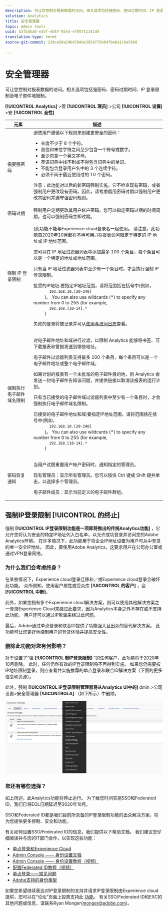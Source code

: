 ```yaml
---
description: 可让您控制对报表数据的访问。相关选项包括强密码、密码过期时间、IP 登录限制及电子邮件域限制。
solution: Analytics
title: 安全管理器
topic: Admin tools
uuid: b3fbdba0-e2bf-4d67-92e3-ef05711141d4
translation-type: tm+mt
source-git-commit: 229ce50a24bd7b86e3859775bb4fbeba1c6a5668

---
```



# 安全管理器

可让您控制对报表数据的访问。相关选项包括强密码、密码过期时间、IP 登录限制及电子邮件域限制。

**[!UICONTROL Analytics]** &gt;管 **[!UICONTROL 理员]** &gt;公司 **[!UICONTROL 设置]** &gt;安 **[!UICONTROL 全性]**

<table id="table_F1AD9DE5094A4FC2B9DA8D01198F944B"> 
 <thead> 
  <tr> 
   <th colname="col1" class="entry"> 元素 </th> 
   <th colname="col2" class="entry"> 描述 </th> 
  </tr> 
 </thead>
 <tbody> 
  <tr> 
   <td colname="col1"> <span class="wintitle"> 需要强密码 </span> </td> 
   <td colname="col2">迫使用户遵循以下规则来创建更安全的密码： 
    <ul id="ul_100CC57EB4374DAA87B2074BA8B46F26"> 
     <li id="li_4D9102C361044FADBC14402A8398F2F3">长度不少于 8 个字符。 </li> 
     <li id="li_AFE9568C14894E93BFDFDC84DCD2838D">首位和末位字符之间至少包含一个符号或数字。 </li> 
     <li id="li_ECA05BEF7BFD4430B09D4A953B41D2A6">至少包含一个英文字母。 </li> 
     <li id="li_6928045588E94E28851BB15991C8D51E">英语词典中找不到或不得包含词典中的单词。 </li> 
     <li id="li_C3DD4608CA6F43E4B1E4FCFC6D116371">不能包含登录用户名中的 3 个连续字符。 </li> 
     <li id="li_687838CA01B94EE29EF4C09F485C5537">必须不同于最近使用过的 10 个密码。 </li> 
    </ul> <p>注意：此功能对以后的新密码强制实施。它不检查现有密码，或者强制用户更改现有密码。因此，请考虑启用密码过期以强制用户更改其密码并遵守强密码规则。 </p> </td> 
  </tr> 
  <tr> 
   <td colname="col1"> <span class="wintitle"> 密码过期</span> </td> 
   <td colname="col2"> 强制用户定期更改其用户帐户密码。您可以指定密码过期的时间周期，也可以强制密码立即过期。 </td> 
  </tr> 
  <tr> 
   <td colname="col1"> <span class="wintitle"> 强制 IP 登录限制</span> </td> 
   <td colname="col2"> <p>(此功能不能与Experience cloud登录名一起使用。 请注意，此功能自2020年10月起将不再可用。)将报表访问限定于特定的 IP 地址或 IP 地址范围。 </p> <p>您可以在 IP 地址过滤器列表中添加最多 100 个条目，每个条目可以是一个特定的地址或地址范围。 </p> <p> 只有当 IP 地址过滤器列表中至少有一个条目时，才会执行<span class="wintitle">强制 IP 登录限制</span>。 </p> <p> <span class="uicontrol"> 接受的IP地址</span>:要指定IP地址范围，请将范围括在括号中(例如， <code>
       192.168.10.[20-240]
     </code>)。 You can also use wildcards (*) to specify any number from 0 to 255 (for example, 
     <code>
       192.168.[10-14].*
     </code>) </p> <p>失败的登录将被记录并可从<a href="/help/admin/admin/logs.md#section_6FBAF92D9EA244809C45A78A2F0A7232">使用与访问日志</a>查看。 </p> </td> 
  </tr> 
  <tr> 
   <td colname="col1"> <span class="wintitle"> 强制执行电子邮件域名限制</span> </td> 
   <td colname="col2"> <p>对电子邮件地址和域进行过滤，以限制 Analytics 能够将书签、可下载报表和警报发送到哪些地址。 </p> <p>电子邮件过滤器列表支持最多 100 个条目，每个条目可以是一个电子邮件地址或整个电子邮件域。 </p> <p>如果计划的报表有一个未批准的电子邮件目的地，则 Analytics 会发送一封电子邮件告知该问题，并提供链接以取消该报表的运行计划。 </p> <p> 只有当<span class="wintitle">已接受的电子邮件域过滤器</span>列表中至少有一个条目时，才会<span class="wintitle">强制执行电子邮件域名限制</span>。 </p> <p> <span class="uicontrol"> 已接受的电子邮件地址和域</span>:要指定IP地址范围，请将范围括在括号中(例如， <code>
       192.168.10.[20-240]
     </code>)。 You can also use wildcards (*) to specify any number from 0 to 255 (for example, 
     <code>
       192.168.[10-14].*
     </code>) </p> </td> 
  </tr> 
  <tr> 
   <td colname="col1"> <span class="wintitle"> 密码恢复通知</span> </td> 
   <td colname="col2"> <p>当用户试图重置用户帐户密码时，通知指定的管理员。 </p> <p> <span class="uicontrol">现有管理员</span>：显示所有管理员。您可以按住 Ctrl 键或 Shift 键并单击，以选择多个管理员。 </p> <p> <span class="uicontrol">电子邮件成员：</span>显示当前定义的电子邮件群组。 </p> </td> 
  </tr> 
 </tbody> 
</table>

## 强制IP登录限制 [!UICONTROL 的终止]

强制 **[!UICONTROL IP登录限制功能是一项即将推出的传统Analytics功能]** ，它允许您将认为安全的特定IP地址列入白名单，以允许成功登录并访问您的Adobe Analytics环境。 在许多情况下，此功能用于将企业IP地址设置为用户可从中登录的唯一安全IP地址。 因此，要使用Adobe Analytics，这要求用户在公司办公室或通过VPN登录网络。

### 为什么我们会考虑终身？

在某些情况下，Experience cloud登录迁移和／或Experience cloud登录会破坏此功能。 众所周知，使用客户属性或受众库 **[!UICONTROL 的客户]** ，会 **[!UICONTROL 中断]**。

此外，如果您拥有多个Experience cloud解决方案，则可以使用其他解决方案之一登录Experience Cloud来绕过此要求，因为Analytics本身之外不存在或不支持此功能。 用户还可以通过IP欺骗来绕过此问题。

最后，Adobe通过单点登录和联合ID提供了功能强大且出众的替代解决方案。 此功能可让您更好地控制用户的登录体验并提高安全性。

### 删除此功能对您有何影响？

对于设置了“强 **[!UICONTROL 制IP登录限制]** ”的任何客户，此功能将于2020年10月删除。 此时，任何仍然有效的IP登录限制将不再得到实施。 如果您仍需要按IP地址限制登录，则应查看并实施推荐的单点登录和联合ID解决方案（下面的更多信息和资源）。

此外，强制 **[!UICONTROL IP登录限制管理器将从Analytics UI中的]** dmin &gt;公司设置&gt;安全管理器 **[!UICONTROLA]** （如下所示）中删除。

![](assets/sec-manager2.png)

### 您还有哪些选择？

如上所述，此Analytics功能将停止运行。 为了给您时间实施SSO和Federated ID，我们已将EOL日期延迟至2020年10月。

SSO和Federated ID都是我们目前所具备的IP登录限制功能的出众解决方案，将为您提供更多控制、安全和功能。

有关如何设置SSO/Federated ID的信息，我们提供以下帮助文档。 我们建议您仔细阅读并与您的IT部门合作，以实现这些功能：

* [单点登录和Experience Cloud](https://spark.adobe.com/page/JeSB8EPEQIvjD/)
* [Admin Console —— 身份设置文档](https://helpx.adobe.com/enterprise/using/set-up-identity.html)
* [Admin Console —— 身份设置教程（视频）](https://helpx.adobe.com/enterprise/how-to/identity-directories-domains.html?playlist=/ccx/v1/collection/product/enterprise/topics/enterprise-identity/collection.ccx.js&ref=helpx.adobe.com)
* [配置Federated ID教程（视频）](https://helpx.adobe.com/enterprise/how-to/identity-configure-ids.html?playlist=/ccx/v1/collection/product/enterprise/topics/enterprise-identity/collection.ccx.js&ref=helpx.adobe.com)
* [单点登录——常见问题](https://helpx.adobe.com/enterprise/using/sso-faq.html)
* [Adobe支持的身份类型](https://helpx.adobe.com/enterprise/using/identity.html)

如果您希望继续表达对IP登录限制的支持并请求IP登录限制由Experience cloud提供，您可以在“论坛”页面上投票支持此 [功能](https://forums.adobe.com/ideas/11648)。 有关SSO/Federated ID和EXC的其他问题或信息，请联系Ryan Monger(monger@adobe.com)。
